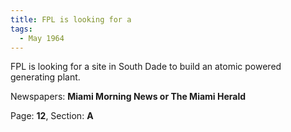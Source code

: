 ```yaml
---  
title: FPL is looking for a  
tags:  
  - May 1964  
---  
```

  
FPL is looking for a site in South Dade to build an atomic powered generating plant.  
  
Newspapers: **Miami Morning News or The Miami Herald**  
  
Page: **12**, Section: **A** 
